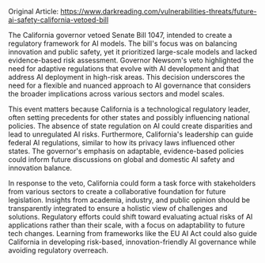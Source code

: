 Original Article: https://www.darkreading.com/vulnerabilities-threats/future-ai-safety-california-vetoed-bill

The California governor vetoed Senate Bill 1047, intended to create a regulatory framework for AI models. The bill's focus was on balancing innovation and public safety, yet it prioritized large-scale models and lacked evidence-based risk assessment. Governor Newsom's veto highlighted the need for adaptive regulations that evolve with AI development and that address AI deployment in high-risk areas. This decision underscores the need for a flexible and nuanced approach to AI governance that considers the broader implications across various sectors and model scales.

This event matters because California is a technological regulatory leader, often setting precedents for other states and possibly influencing national policies. The absence of state regulation on AI could create disparities and lead to unregulated AI risks. Furthermore, California's leadership can guide federal AI regulations, similar to how its privacy laws influenced other states. The governor's emphasis on adaptable, evidence-based policies could inform future discussions on global and domestic AI safety and innovation balance.

In response to the veto, California could form a task force with stakeholders from various sectors to create a collaborative foundation for future legislation. Insights from academia, industry, and public opinion should be transparently integrated to ensure a holistic view of challenges and solutions. Regulatory efforts could shift toward evaluating actual risks of AI applications rather than their scale, with a focus on adaptability to future tech changes. Learning from frameworks like the EU AI Act could also guide California in developing risk-based, innovation-friendly AI governance while avoiding regulatory overreach.